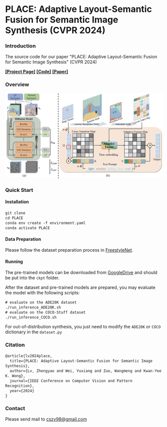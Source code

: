 # PLACE: Adaptive Layout-Semantic Fusion for Semantic Image Synthesis (CVPR 2024)

### Introduction

The source code for our paper "PLACE: Adaptive Layout-Semantic Fusion for Semantic Image Synthesis" (CVPR 2024)

[**[Project Page]**](https://cszy98.github.io/PLACE/)  [**[Code]**](https://github.com/cszy98/PLACE/tree/main)  [**[Paper]**](https://arxiv.org/abs/2403.01852)

### Overview

![overview](resources/overview.png)

### Quick Start

#### Installation

```
git clone 
cd PLACE
conda env create -f environment.yaml
conda activate PLACE
```

#### Data Preparation

Please follow the dataset preparation process in [FreestyleNet](https://github.com/essunny310/FreestyleNet).

#### Running

The pre-trained models can be downloaded from [GoogleDrive](https://drive.google.com/drive/folders/1b5pC52hasLwm1gOkc9LmdIyxZjrdlNWC?usp=drive_link) and should be put into the `ckpt` folder.

After the dataset and pre-trained models are prepared, you may evaluate the model with the following scripts:

```
# evaluate on the ADE20K dataset
./run_inference_ADE20K.sh
# evaluate on the COCO-Stuff dataset
./run_inference_COCO.sh
```

For out-of-distribution synthesis, you just need to modify the `ADE20K` or `COCO` dictionary in the `dataset.py`

### Citation

```
@article{lv2024place,
  title={PLACE: Adaptive Layout-Semantic Fusion for Semantic Image Synthesis},
  author={Lv, Zhengyao and Wei, Yuxiang and Zuo, Wangmeng and Kwan-Yee K. Wong},
  journal={IEEE Conference on Computer Vision and Pattern Recognition},
  year={2024}
}
```

### Contact

Please send mail to cszy98@gmail.com
